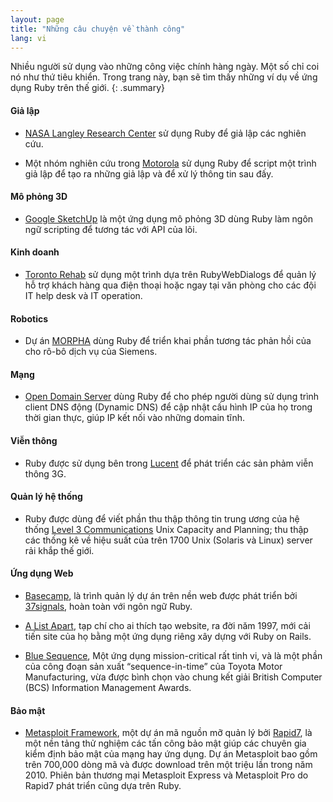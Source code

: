 ```yaml
---
layout: page
title: "Những câu chuyện về thành công"
lang: vi
---
```


Nhiều người sử dụng vào những công việc chính hàng ngày. Một số chỉ coi
nó như thứ tiêu khiển. Trong trang này, bạn sẽ tìm thấy những ví dụ về
ứng dụng Ruby trên thế giới.
{: .summary}

#### Giả lập

* [NASA Langley Research Center][1] sử dụng Ruby để giả lập các nghiên cứu.

* Một nhóm nghiên cứu trong [Motorola][2] sử dụng Ruby để script một trình giả
  lập để tạo ra những giả lập và để xử lý thông tin sau đấy.

#### Mô phỏng 3D

* [Google SketchUp][3] là một ứng dụng mô phỏng 3D dùng Ruby làm ngôn ngữ scripting
  để tương tác với API của lõi.

#### Kinh doanh

* [Toronto Rehab][4] sử dụng một trình dựa trên RubyWebDialogs để quản lý hỗ trợ
  khách hàng qua điện thoại hoặc ngay tại văn phòng cho các đội IT help desk và IT
  operation.

#### Robotics

* Dự án [MORPHA][5] dùng Ruby để triển khai phần tương tác phản hồi của cho rô-bô dịch vụ của Siemens.

#### Mạng

* [Open Domain Server][6] dùng Ruby để cho phép người dùng sử dụng trình client
  DNS động (Dynamic DNS) để cập nhật cấu hình IP của họ trong thời gian thực,
  giúp IP kết nối vào những domain tĩnh.

#### Viễn thông

* Ruby được sử dụng bên trong [Lucent][7] để phát triển các sản phảm viễn thông 3G.

#### Quản lý hệ thống

* Ruby được dùng để viết phần thu thập thông tin trung ương của hệ thống [Level 3
  Communications][8] Unix Capacity and Planning; thu thập các thống kê
  về hiệu suất của trên 1700 Unix (Solaris và Linux) server rải khắp thế giới.

#### Ứng dụng Web

* [Basecamp][9], là trình quản lý dự án trên nền web được phát triển bởi
  [37signals][10], hoàn toàn với ngôn ngữ Ruby.

* [A List Apart][11], tạp chí cho ai thích tạo website, ra đời năm 1997, mới
  cải tiến site của họ bằng một ứng dụng riêng xây dựng với Ruby on Rails.

* [Blue Sequence][12], Một ứng dụng mission-critical rất tinh vi, và là
  một phần của công đoạn sản xuất “sequence-in-time” của Toyota Motor Manufacturing,
  vừa được bình chọn vào chung kết giải British Computer (BCS) Information Management Awards.

#### Bảo mật

* [Metasploit Framework][metasploit], một dự án mã nguồn mỡ quản lý bởi
  [Rapid7][rapid7], là một nền tảng thử nghiệm các tấn công bảo mật
  giúp các chuyên gia kiểm định bảo mật của mạng hay ứng dụng.
  Dự án Metasploit bao gồm trên 700,000 dòng mã và được download
  trên một triệu lần trong năm 2010.
  Phiên bản thương mại Metasploit Express và Metasploit Pro
  do Rapid7 phát triển cũng dựa trên Ruby.



[1]: http://www.larc.nasa.gov/
[2]: http://www.motorola.com
[3]: http://www.sketchup.com/
[4]: http://www.torontorehab.com
[5]: http://www.morpha.de/php_e/index.php3
[6]: http://ods.org/
[7]: http://www.lucent.com/
[8]: http://www.level3.com/
[9]: http://www.basecamphq.com
[10]: http://www.37signals.com
[11]: http://www.alistapart.com
[12]: http://www.bluefountain.com/supply-chain-management/
[metasploit]: http://www.metasploit.com
[rapid7]: http://www.rapid7.com
